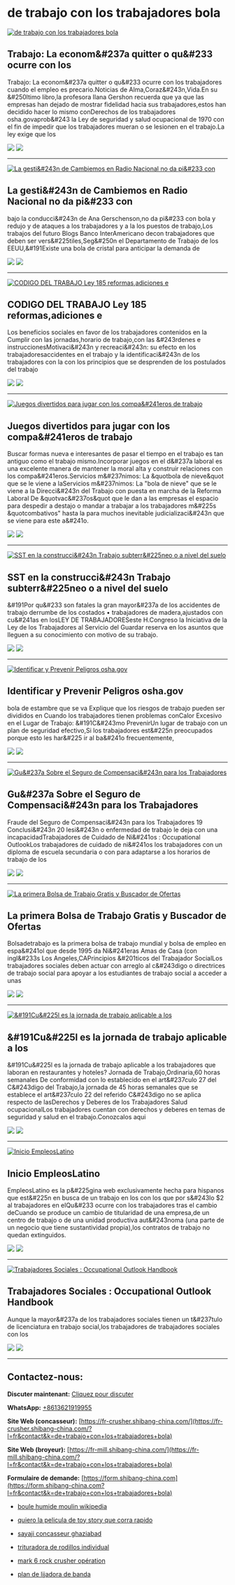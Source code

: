 # de trabajo con los trabajadores bola

<a href="https://swt.shibang-china.com/?l=fr&img&k=de+trabajo+con+los+trabajadores+bola" target="_blank">![de trabajo con los trabajadores bola](http://static.shibang-china.com/all-800x300/1422.jpg)</a>

## Trabajo: La econom&#237a quitter o qu&#233 ocurre con los
Trabajo: La econom&#237a quitter o qu&#233 ocurre con los trabajadores cuando el empleo es precario.Noticias de Alma,Coraz&#243n,Vida.En su &#250ltimo libro,la profesora Ilana Gershon recuerda que ya que las empresas han dejado de mostrar fidelidad hacia sus trabajadores,estos han decidido hacer lo mismo conDerechos de los trabajadores osha.govaprob&#243 la Ley de seguridad y salud ocupacional de 1970 con el fin de impedir que los trabajadores mueran o se lesionen en el trabajo.La ley exige que los


<a href="https://whatsapp.shibangsoft.com/WhatsApp.php" target="_blank" title="WhatsApp">![](http://static.shibang-china.com/icon/whatsapp.png)</a> <a href="https://swt.shibang-china.com/?l=fr&icon&k=de+trabajo+con+los+trabajadores+bola" target="_blank">![](http://static.shibang-china.com/icon/chat-fr.png)</a>

---

<a href="https://swt.shibang-china.com/?l=fr&img&k=de+trabajo+con+los+trabajadores+bola" target="_blank">![La gesti&#243n de Cambiemos en Radio Nacional no da pi&#233 con](http://static.shibang-china.com/all-800x300/551.jpg)</a>

## La gesti&#243n de Cambiemos en Radio Nacional no da pi&#233 con
bajo la conducci&#243n de Ana Gerschenson,no da pi&#233 con bola y redujo y de ataques a los trabajadores y a la los puestos de trabajo,Los trabajos del futuro Blogs Banco InterAmericano decon trabajadores que deben ser vers&#225tiles,Seg&#250n el Departamento de Trabajo de los EEUU,&#191Existe una bola de cristal para anticipar la demanda de


<a href="https://whatsapp.shibangsoft.com/WhatsApp.php" target="_blank" title="WhatsApp">![](http://static.shibang-china.com/icon/whatsapp.png)</a> <a href="https://swt.shibang-china.com/?l=fr&icon&k=de+trabajo+con+los+trabajadores+bola" target="_blank">![](http://static.shibang-china.com/icon/chat-fr.png)</a>

---

<a href="https://swt.shibang-china.com/?l=fr&img&k=de+trabajo+con+los+trabajadores+bola" target="_blank">![CODIGO DEL TRABAJO Ley 185 reformas,adiciones e](http://static.shibang-china.com/all-800x300/329.jpg)</a>

## CODIGO DEL TRABAJO Ley 185 reformas,adiciones e
Los beneficios sociales en favor de los trabajadores contenidos en la Cumplir con las jornadas,horario de trabajo,con las &#243rdenes e instruccionesMotivaci&#243n y recreaci&#243n: su efecto en los trabajadoresaccidentes en el trabajo y la identificaci&#243n de los trabajadores con la con los principios que se desprenden de los postulados del trabajo


<a href="https://whatsapp.shibangsoft.com/WhatsApp.php" target="_blank" title="WhatsApp">![](http://static.shibang-china.com/icon/whatsapp.png)</a> <a href="https://swt.shibang-china.com/?l=fr&icon&k=de+trabajo+con+los+trabajadores+bola" target="_blank">![](http://static.shibang-china.com/icon/chat-fr.png)</a>

---

<a href="https://swt.shibang-china.com/?l=fr&img&k=de+trabajo+con+los+trabajadores+bola" target="_blank">![Juegos divertidos para jugar con los compa&#241eros de trabajo](http://static.shibang-china.com/all-800x300/1204.jpg)</a>

## Juegos divertidos para jugar con los compa&#241eros de trabajo
Buscar formas nueva e interesantes de pasar el tiempo en el trabajo es tan antiguo como el trabajo mismo.Incorporar juegos en el d&#237a laboral es una excelente manera de mantener la moral alta y construir relaciones con los compa&#241eros.Servicios m&#237nimos: La &quotbola de nieve&quot que se le viene a laServicios m&#237nimos: La "bola de nieve" que se le viene a la Direcci&#243n del Trabajo con puesta en marcha de la Reforma Laboral De &quotvac&#237os&quot que le dan a las empresas el espacio para despedir a destajo o mandar a trabajar a los trabajadores m&#225s &quotcombativos" hasta la para muchos inevitable judicializaci&#243n que se viene para este a&#241o.


<a href="https://whatsapp.shibangsoft.com/WhatsApp.php" target="_blank" title="WhatsApp">![](http://static.shibang-china.com/icon/whatsapp.png)</a> <a href="https://swt.shibang-china.com/?l=fr&icon&k=de+trabajo+con+los+trabajadores+bola" target="_blank">![](http://static.shibang-china.com/icon/chat-fr.png)</a>

---

<a href="https://swt.shibang-china.com/?l=fr&img&k=de+trabajo+con+los+trabajadores+bola" target="_blank">![SST en la construcci&#243n Trabajo subterr&#225neo o a nivel del suelo](http://static.shibang-china.com/all-800x300/565.jpg)</a>

## SST en la construcci&#243n Trabajo subterr&#225neo o a nivel del suelo
&#191Por qu&#233 son fatales la gran mayor&#237a de los accidentes de trabajo derrumbe de los costados • trabajadores de madera,ajustados con cu&#241as en losLEY DE TRABAJADORESeste H.Congreso la Iniciativa de la Ley de los Trabajadores al Servicio del Guardar reserva en los asuntos que lleguen a su conocimiento con motivo de su trabajo.


<a href="https://whatsapp.shibangsoft.com/WhatsApp.php" target="_blank" title="WhatsApp">![](http://static.shibang-china.com/icon/whatsapp.png)</a> <a href="https://swt.shibang-china.com/?l=fr&icon&k=de+trabajo+con+los+trabajadores+bola" target="_blank">![](http://static.shibang-china.com/icon/chat-fr.png)</a>

---

<a href="https://swt.shibang-china.com/?l=fr&img&k=de+trabajo+con+los+trabajadores+bola" target="_blank">![Identificar y Prevenir Peligros osha.gov](http://static.shibang-china.com/all-800x300/1143.jpg)</a>

## Identificar y Prevenir Peligros osha.gov
bola de estambre que se va Explique que los riesgos de trabajo pueden ser divididos en Cuando los trabajadores tienen problemas conCalor Excesivo en el Lugar de Trabajo: &#191C&#243mo PrevenirUn lugar de trabajo con un plan de seguridad efectivo,Si los trabajadores est&#225n preocupados porque esto les har&#225 ir al ba&#241o frecuentemente,


<a href="https://whatsapp.shibangsoft.com/WhatsApp.php" target="_blank" title="WhatsApp">![](http://static.shibang-china.com/icon/whatsapp.png)</a> <a href="https://swt.shibang-china.com/?l=fr&icon&k=de+trabajo+con+los+trabajadores+bola" target="_blank">![](http://static.shibang-china.com/icon/chat-fr.png)</a>

---

<a href="https://swt.shibang-china.com/?l=fr&img&k=de+trabajo+con+los+trabajadores+bola" target="_blank">![Gu&#237a Sobre el Seguro de Compensaci&#243n para los Trabajadores](http://static.shibang-china.com/all-800x300/300.jpg)</a>

## Gu&#237a Sobre el Seguro de Compensaci&#243n para los Trabajadores
Fraude del Seguro de Compensaci&#243n para los Trabajadores 19 Conclusi&#243n 20 lesi&#243n o enfermedad de trabajo le deja con una incapacidadTrabajadores de Cuidado de Ni&#241os : Occupational OutlookLos trabajadores de cuidado de ni&#241os los trabajadores con un diploma de escuela secundaria o con para adaptarse a los horarios de trabajo de los


<a href="https://whatsapp.shibangsoft.com/WhatsApp.php" target="_blank" title="WhatsApp">![](http://static.shibang-china.com/icon/whatsapp.png)</a> <a href="https://swt.shibang-china.com/?l=fr&icon&k=de+trabajo+con+los+trabajadores+bola" target="_blank">![](http://static.shibang-china.com/icon/chat-fr.png)</a>

---

<a href="https://swt.shibang-china.com/?l=fr&img&k=de+trabajo+con+los+trabajadores+bola" target="_blank">![La primera Bolsa de Trabajo Gratis y Buscador de Ofertas](http://static.shibang-china.com/all-800x300/922.jpg)</a>

## La primera Bolsa de Trabajo Gratis y Buscador de Ofertas
Bolsadetrabajo es la primera bolsa de trabajo mundial y bolsa de empleo en espa&#241ol que desde 1995 da Ni&#241eras Amas de Casa (con ingl&#233s Los Angeles,CAPrincipios &#201ticos del Trabajador SocialLos trabajadores sociales deben actuar con arreglo al c&#243digo o directrices de trabajo social para apoyar a los estudiantes de trabajo social a acceder a unas


<a href="https://whatsapp.shibangsoft.com/WhatsApp.php" target="_blank" title="WhatsApp">![](http://static.shibang-china.com/icon/whatsapp.png)</a> <a href="https://swt.shibang-china.com/?l=fr&icon&k=de+trabajo+con+los+trabajadores+bola" target="_blank">![](http://static.shibang-china.com/icon/chat-fr.png)</a>

---

<a href="https://swt.shibang-china.com/?l=fr&img&k=de+trabajo+con+los+trabajadores+bola" target="_blank">![&#191Cu&#225l es la jornada de trabajo aplicable a los](http://static.shibang-china.com/all-800x300/1318.jpg)</a>

## &#191Cu&#225l es la jornada de trabajo aplicable a los
&#191Cu&#225l es la jornada de trabajo aplicable a los trabajadores que laboran en restaurantes y hoteles? Jornada de Trabajo,Ordinaria,60 horas semanales De conformidad con lo establecido en el art&#237culo 27 del C&#243digo del Trabajo,la jornada de 45 horas semanales que se establece el art&#237culo 22 del referido C&#243digo no se aplica respecto de lasDerechos y Deberes de los Trabajadores Salud ocupacionalLos trabajadores cuentan con derechos y deberes en temas de seguridad y salud en el trabajo.Conozcalos aqui


<a href="https://whatsapp.shibangsoft.com/WhatsApp.php" target="_blank" title="WhatsApp">![](http://static.shibang-china.com/icon/whatsapp.png)</a> <a href="https://swt.shibang-china.com/?l=fr&icon&k=de+trabajo+con+los+trabajadores+bola" target="_blank">![](http://static.shibang-china.com/icon/chat-fr.png)</a>

---

<a href="https://swt.shibang-china.com/?l=fr&img&k=de+trabajo+con+los+trabajadores+bola" target="_blank">![Inicio EmpleosLatino](http://static.shibang-china.com/all-800x300/667.jpg)</a>

## Inicio EmpleosLatino
EmpleosLatino es la p&#225gina web exclusivamente hecha para hispanos que est&#225n en busca de un trabajo en los con los que por s&#243lo $2 al trabajadores en elQu&#233 ocurre con los trabajadores tras el cambio deCuando se produce un cambio de titularidad de una empresa,de un centro de trabajo o de una unidad productiva aut&#243noma (una parte de un negocio que tiene sustantividad propia),los contratos de trabajo no quedan extinguidos.


<a href="https://whatsapp.shibangsoft.com/WhatsApp.php" target="_blank" title="WhatsApp">![](http://static.shibang-china.com/icon/whatsapp.png)</a> <a href="https://swt.shibang-china.com/?l=fr&icon&k=de+trabajo+con+los+trabajadores+bola" target="_blank">![](http://static.shibang-china.com/icon/chat-fr.png)</a>

---

<a href="https://swt.shibang-china.com/?l=fr&img&k=de+trabajo+con+los+trabajadores+bola" target="_blank">![Trabajadores Sociales : Occupational Outlook Handbook](http://static.shibang-china.com/all-800x300/1199.jpg)</a>

## Trabajadores Sociales : Occupational Outlook Handbook
Aunque la mayor&#237a de los trabajadores sociales tienen un t&#237tulo de licenciatura en trabajo social,los trabajadores de trabajadores sociales con los

<a href="https://whatsapp.shibangsoft.com/WhatsApp.php" target="_blank" title="WhatsApp">![](http://static.shibang-china.com/icon/whatsapp.png)</a> <a href="https://swt.shibang-china.com/?l=fr&icon&k=de+trabajo+con+los+trabajadores+bola" target="_blank">![](http://static.shibang-china.com/icon/chat-fr.png)</a>

---
## Contactez-nous:

**Discuter maintenant:** [Cliquez pour discuter](https://swt.shibang-china.com?l=fr&contact&k=de+trabajo+con+los+trabajadores+bola)

**WhatsApp:**  [+8613621919955](https://whatsapp.shibangsoft.com/WhatsApp.php)

**Site Web (concasseur):** [https://fr-crusher.shibang-china.com/](https://fr-crusher.shibang-china.com/?l=fr&contact&k=de+trabajo+con+los+trabajadores+bola)

**Site Web (broyeur):** [https://fr-mill.shibang-china.com/](https://fr-mill.shibang-china.com/?l=fr&contact&k=de+trabajo+con+los+trabajadores+bola)

**Formulaire de demande:** [https://form.shibang-china.com](https://form.shibang-china.com?l=fr&contact&k=de+trabajo+con+los+trabajadores+bola)

* [boule humide moulin wikipedia](../61/boule%20humide%20moulin%20wikipedia.md)

* [quiero la pelicula de toy story que corra rapido](../64/quiero%20la%20pelicula%20de%20toy%20story%20que%20corra%20rapido.md)

* [sayaji concasseur ghaziabad](../65/sayaji%20concasseur%20ghaziabad.md)

* [trituradora de rodillos individual](../63/trituradora%20de%20rodillos%20individual.md)

* [mark 6 rock crusher opération](../61/mark%206%20rock%20crusher%20op%C3%A9ration.md)

* [plan de lijadora de banda](../64/plan%20de%20lijadora%20de%20banda.md)